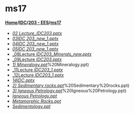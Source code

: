 # ms17
#### [Home](../../..)\/[IDC](../..)\/[203 - EES](..)\/[ms17]()
- [_02 Lecture_IDC203.pptx_](02%20Lecture_IDC203.pptx)
- [_03IDC 203_new_1.pptx_](03IDC%20203_new_1.pptx)
- [_04IDC 203_new_1.pptx_](04IDC%20203_new_1.pptx)
- [_05IDC 203_new_1.pptx_](05IDC%20203_new_1.pptx)
- [_08Lecture _IDC203_Minerals_new.pptx_](08Lecture%20_IDC203_Minerals_new.pptx)
- [_09Lecture _IDC203.pptx_](09Lecture%20_IDC203.pptx)
- [_1) Mineralogy.ppt_](1)%20Mineralogy.ppt)
- [_11Lecture _IDC203_1.pptx_](11Lecture%20_IDC203_1.pptx)
- [_12Lecture _IDC203_1.pptx_](12Lecture%20_IDC203_1.pptx)
- [_14IDC.pptx_](14IDC.pptx)
- [_2) Sedimentary rocks.ppt_](2)%20Sedimentary%20rocks.ppt)
- [_3) Igneous Petrology.ppt_](3)%20Igneous%20Petrology.ppt)
- [_Igneous Petrology.ppt_](Igneous%20Petrology.ppt)
- [_Metamorphic Rocks.ppt_](Metamorphic%20Rocks.ppt)
- [_Sedimentology.ppt_](Sedimentology.ppt)
